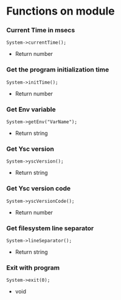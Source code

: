 # Functions on module
### Current Time in msecs
```ysc
System->currentTime();
```
* Return number

### Get the program initialization time
```ysc
System->initTime();
```
* Return number

### Get Env variable
```ysc
System->getEnv("VarName");
```
* Return string

### Get Ysc version
```ysc
System->yscVersion();
```
* Return string

### Get Ysc version code
```ysc
System->yscVersionCode();
```
* Return number

### Get filesystem line separator
```ysc
System->lineSeparator();
```
* Return string

### Exit with program
```ysc
System->exit(0);
```
* void

